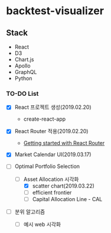 # backtest-visualizer

## Stack

- React
- D3
- Chart.js
- Apollo
- GraphQL
- Python

### TO-DO List

- [x] React 프로젝트 생성(2019.02.20)

  - create-react-app

- [x] React Router 적용(2019.02.20)

  - [Getting started with React Router](https://codeburst.io/getting-started-with-react-router-5c978f70df91)

- [x] Market Calendar UI(2019.03.17)

- [ ] Optimal Portfolio Selection

  - [ ] Asset Allocation 시각화
    - [x] scatter chart(2019.03.22)
    - [ ] efficient frontier
    - [ ] Capital Allocation Line - CAL

- [ ] 분위 알고리즘
  - [ ] 예시 web 시각화

